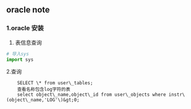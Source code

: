 ## oracle note

### 1.oracle 安装

1. 表信息查询
```python
# 导入sys
import sys
```

2.查询

        SELECT \* from user\_tables;  
        查看名称包含log字符的表  
        select object\_name,object\_id from user\_objects where instr\(object\_name,'LOG'\)&gt;0;




